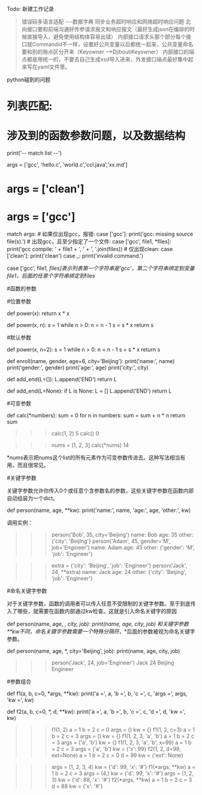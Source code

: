 Todo:
新建工作记录
> 错误码多语言适配 ---数据字典
> 同步业务超时响应和网络超时响应问题
> 北向接口要和前端沟通好传参请求报文和响应报文（最好生成json在编排的时候直接导入，避免使用结构体容易出错）
> 内部接口请求头那个部分每个接口就Commandid不一样，设置好公共变量以后都统一起来，公共变量命名要和别的局点区分开来（Keyowner -->DjiboutiKeyowner）
> 内部接口的端点都是用统一的，不要去自己生成xsd导入进来，外发接口端点最好集中起来写在yaml文件里。


python碰到的问题





# 列表匹配:
# 涉及到的函数参数问题，以及数据结构

print('-- match list --')

args = ['gcc', 'hello.c', 'world.c','ccl.java','xx.md']
# args = ['clean']
# args = ['gcc']

match args:
    # 如果仅出现gcc，报错:
    case ['gcc']:
        print('gcc: missing source file(s).')
    # 出现gcc，且至少指定了一个文件:
    case ['gcc', file1, *files]:
        print('gcc compile: ' + file1 + ', ' + ', '.join(files))
    # 仅出现clean:
    case ['clean']:
        print('clean')
    case _:
        print('invalid command.')

case ['gcc', file1, *files]表示列表第一个字符串是'gcc'，第二个字符串绑定到变量file1，后面的任意个字符串绑定到*files

#函数的参数

#位置参数

def power(x):
    return x * x

def power(x, n):
    s = 1
    while n > 0:
        n = n - 1
        s = s * x
    return s

#默认参数

def power(x, n=2):
    s = 1
    while n > 0:
        n = n - 1
        s = s * x
    return s

def enroll(name, gender, age=6, city='Beijing'):
    print('name:', name)
    print('gender:', gender)
    print('age:', age)
    print('city:', city)

def add_end(L=[]):
    L.append('END')
    return L

def add_end(L=None):
    if L is None:
        L = []
    L.append('END')
    return L


#可变参数

def calc(*numbers):
    sum = 0
    for n in numbers:
        sum = sum + n * n
    return sum

>>> calc(1, 2)
5
>>> calc()
0

>>> nums = [1, 2, 3]
>>> calc(*nums)
14

*nums表示把nums这个list的所有元素作为可变参数传进去。这种写法相当有用，而且很常见。

#关键字参数

关键字参数允许你传入0个或任意个含参数名的参数，这些关键字参数在函数内部自动组装为一个dict。

def person(name, age, **kw):
    print('name:', name, 'age:', age, 'other:', kw)

调用实例：
>>> person('Bob', 35, city='Beijing')
name: Bob age: 35 other: {'city': 'Beijing'}
>>> person('Adam', 45, gender='M', job='Engineer')
name: Adam age: 45 other: {'gender': 'M', 'job': 'Engineer'}


>>> extra = {'city': 'Beijing', 'job': 'Engineer'}
>>> person('Jack', 24, **extra)
name: Jack age: 24 other: {'city': 'Beijing', 'job': 'Engineer'}


#命名关键字参数

对于关键字参数，函数的调用者可以传入任意不受限制的关键字参数。至于到底传入了哪些，就需要在函数内部通过kw检查。这就是引入命名关键字的原因

def person(name, age, *, city, job):
    print(name, age, city, job)
和关键字参数**kw不同，命名关键字参数需要一个特殊分隔符*，*后面的参数被视为命名关键字参数。

def person(name, age, *, city='Beijing', job):
    print(name, age, city, job)

>>> person('Jack', 24, job='Engineer')
Jack 24 Beijing Engineer


#参数组合


def f1(a, b, c=0, *args, **kw):
    print('a =', a, 'b =', b, 'c =', c, 'args =', args, 'kw =', kw)

def f2(a, b, c=0, *, d, **kw):
    print('a =', a, 'b =', b, 'c =', c, 'd =', d, 'kw =', kw)

>>> f1(1, 2)
a = 1 b = 2 c = 0 args = () kw = {}
>>> f1(1, 2, c=3)
a = 1 b = 2 c = 3 args = () kw = {}
>>> f1(1, 2, 3, 'a', 'b')
a = 1 b = 2 c = 3 args = ('a', 'b') kw = {}
>>> f1(1, 2, 3, 'a', 'b', x=99)
a = 1 b = 2 c = 3 args = ('a', 'b') kw = {'x': 99}
>>> f2(1, 2, d=99, ext=None)
a = 1 b = 2 c = 0 d = 99 kw = {'ext': None}


>>> args = (1, 2, 3, 4)
>>> kw = {'d': 99, 'x': '#'}
>>> f1(*args, **kw)
a = 1 b = 2 c = 3 args = (4,) kw = {'d': 99, 'x': '#'}
>>> args = (1, 2, 3)
>>> kw = {'d': 88, 'x': '#'}
>>> f2(*args, **kw)
a = 1 b = 2 c = 3 d = 88 kw = {'x': '#'}

